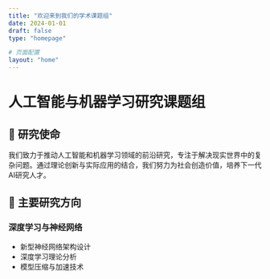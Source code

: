 ```yaml
---
title: "欢迎来到我们的学术课题组"
date: 2024-01-01
draft: false
type: "homepage"

# 页面配置
layout: "home"
---
```


# 人工智能与机器学习研究课题组

## 🎯 研究使命

我们致力于推动人工智能和机器学习领域的前沿研究，专注于解决现实世界中的复杂问题。通过理论创新与实际应用的结合，我们努力为社会创造价值，培养下一代AI研究人才。

## 🔬 主要研究方向

### 深度学习与神经网络
- 新型神经网络架构设计
- 深度学习理论分析
- 模型压缩与加速技术


